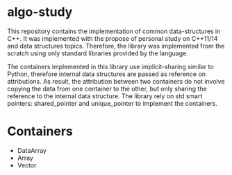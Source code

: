 # algo-study

This repository contains the implementation of common data-structures in C++. It was implemented with the propose of personal study on C++11/14 and data structures topics. Therefore, the library was implemented from the scratch using only standard libraries provided by the language. 

The containers implemented in this library use implicit-sharing similar to Python, therefore internal data structures are passed as reference on attributions. As result, the attribution between two containers do not involve copying the data from one container to the other, but only sharing the reference to the internal data structure. The library rely on std smart pointers: shared\_pointer and unique\_pointer to implement the containers. 


# Containers

  * DataArray
  * Array
  * Vector

